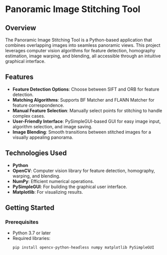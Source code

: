 # **Panoramic Image Stitching Tool**

## **Overview**

The Panoramic Image Stitching Tool is a Python-based application that combines overlapping images into seamless panoramic views. This project leverages computer vision algorithms for feature detection, homography estimation, image warping, and blending, all accessible through an intuitive graphical interface.

## **Features**

- **Feature Detection Options**: Choose between SIFT and ORB for feature detection.
- **Matching Algorithms**: Supports BF Matcher and FLANN Matcher for feature correspondence.
- **Manual Feature Selection**: Manually select points for stitching to handle complex cases.
- **User-Friendly Interface**: PySimpleGUI-based GUI for easy image input, algorithm selection, and image saving.
- **Image Blending**: Smooth transitions between stitched images for a visually appealing panorama.

## **Technologies Used**

- **Python**
- **OpenCV**: Computer vision library for feature detection, homography, warping, and blending.
- **NumPy**: Efficient numerical operations.
- **PySimpleGUI**: For building the graphical user interface.
- **Matplotlib**: For visualizing results.

## **Getting Started**

### **Prerequisites**
- Python 3.7 or later
- Required libraries:
  ```bash
  pip install opencv-python-headless numpy matplotlib PySimpleGUI
